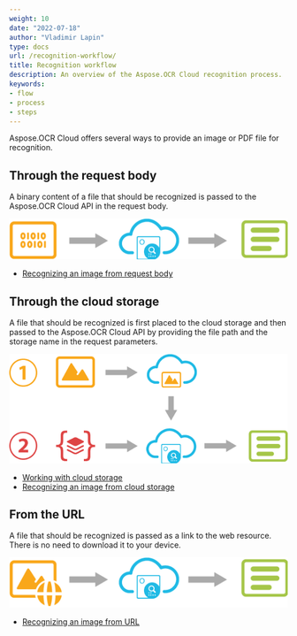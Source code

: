 ```yaml
---
weight: 10
date: "2022-07-18"
author: "Vladimir Lapin"
type: docs
url: /recognition-workflow/
title: Recognition workflow
description: An overview of the Aspose.OCR Cloud recognition process.
keywords:
- flow
- process
- steps
---
```


Aspose.OCR Cloud offers several ways to provide an image or PDF file for recognition.

## Through the request body

A binary content of a file that should be recognized is passed to the Aspose.OCR Cloud API in the request body.

![Recognize image from the request body](cloud-ocr-content.png)

- [Recognizing an image from request body](/ocr/recognize-image-from-content/)

## Through the cloud storage

A file that should be recognized is first placed to the cloud storage and then passed to the Aspose.OCR Cloud API by providing the file path and the storage name in the request parameters.

![Recognize image from the cloud storage](cloud-ocr-storage.png)

- [Working with cloud storage](/ocr/storage/)
- [Recognizing an image from cloud storage](/ocr/recognize-image-from-storage/)

## From the URL

A file that should be recognized is passed as a link to the web resource. There is no need to download it to your device.

![Recognize image from the URL](cloud-ocr-url.png)

- [Recognizing an image from URL](/ocr/recognize-image-from-url/)
